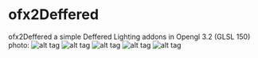 # ofx2Deffered

ofx2Deffered a simple Deffered Lighting addons in Opengl 3.2 (GLSL 150)
<br>
photo:
![alt tag](https://github.com/kashimAstro/ofx2Deffered/blob/master/1.png)
![alt tag](https://github.com/kashimAstro/ofx2Deffered/blob/master/2.png)
![alt tag](https://github.com/kashimAstro/ofx2Deffered/blob/master/3.png)
![alt tag](https://github.com/kashimAstro/ofx2Deffered/blob/master/4.png)
![alt tag](https://github.com/kashimAstro/ofx2Deffered/blob/master/5.png)
